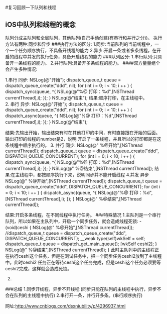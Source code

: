 #复习回顾一下队列和线程
## iOS中队列和线程的概念
队列分成主队列和全局队列，其他队列(自己手动创建(有串行和并行之分))。
执行方法有两种:同步和异步
###执行方法的区分: 
1.同步:当前队列的当前线程中，一个一个任务顺序执行，不具备开线程的能力
2.异步:开启一条或者多条线程，在开启的线程中并发的执行任务，具备开启线程的能力
###队列区分:
1.串行队列:只具备开一条线程的能力。
2.并行队列:具备开多条线程的能力。
####双方量量组个会产生多种情况:

1.串行 同步:
    NSLog(@"开始");
    dispatch_queue_t queue = dispatch_queue_create("ddd", nil);
    for (int i = 0; i < 10; i ++ ) {
        dispatch_sync(queue, ^{
            NSLog(@"%@  打印：%d",[NSThread currentThread],i);
        });
    }
    NSLog(@"结束");
结果:顺序打印，在主线程中。      
2. 串行 异步:
    NSLog(@"开始");
    dispatch_queue_t queue = dispatch_queue_create("ddd", nil);
    for (int i = 0; i < 10; i ++ ) {
        dispatch_async(queue, ^{
            NSLog(@"%@  打印：%d",[NSThread currentThread],i);
        });
    }
    NSLog(@"结束");

结果:先输出开始，输出结束有时在其他打印的中间，有时直接跟在开始的后面。输出打印的线程的number是2，说明
开启了一条线程，并且所以的打印都是在这条线程中顺序执行的。
3. 并行 同步:
    NSLog(@" %@开始",[NSThread currentThread]);
    dispatch_queue_t queue = dispatch_queue_create("ddd", DISPATCH_QUEUE_CONCURRENT);
    for (int i = 0; i < 10; i ++ ) {
        dispatch_sync(queue, ^{
            NSLog(@"%@  打印：%d",[NSThread currentThread],i);
        });
    }
    NSLog(@" %@结束",[NSThread currentThread]);
结果:在主线程中，都按顺序执行下来，说明同步并不能开启线程
4.并发 异步
    NSLog(@" %@开始",[NSThread currentThread]);
    dispatch_queue_t queue = dispatch_queue_create("ddd", DISPATCH_QUEUE_CONCURRENT);
    for (int i = 0; i < 10; i ++ ) {
        dispatch_async(queue, ^{
            NSLog(@"%@  打印：%d",[NSThread currentThread],i);
        });
    }
    NSLog(@" %@结束",[NSThread currentThread]);

结果:开启多条线程，在不同线程中执行任务。
###特殊情况
1.主队列是一个串行队列，所以如果在主队列中，开启一个同步任务，就会造成线程死锁:
    - (void)ceshi {
    NSLog(@" %@开始",[NSThread currentThread]);
    //dispatch_queue_t queue = dispatch_queue_create("ddd", DISPATCH_QUEUE_CONCURRENT);
    __weak type(self)wkSelf = self; 
    dispatch_queue_t queue = dispatch_get_main_queue();
    [wkSelf  ceshi2];
    }
    NSLog(@" %@结束",[NSThread currentThread]);
    }
此时主队列中的主线程正在执行ceshi这个任务，但是在测试任务中，把一个同步任务ceshi2放到了主线程中。此时ceshi2
任务正在等待ceshi这个任务完成，但是ceshi这个任务必须要等ceshi2完成，这样就会造成死锁。

2.
###总结
    1.同步开线程，异步不开线程:(同步只能在队列的主线程中执行，异步不会在队列的主线程中执行)
    2.串行开一条，并行开多条。(串行顺序执行)

网址:http://www.cnblogs.com/dsxniubility/p/4296937.html